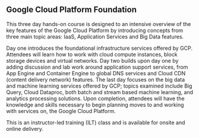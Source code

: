 ## Google Cloud Platform Foundation

This three day hands-on course is designed to an intensive overview of the key features of the Google Cloud Platform by introducing concepts from three main topic areas: IaaS, Application Services and Big Data features.

Day one introduces the foundational infrastructure services offered by GCP. Attendees will learn how to work with cloud compute instances, block storage devices and virtual networks. Day two builds upon day one by adding discussion and lab work around application support services, from App Engine and Container Engine to global DNS services and Cloud CDN (content delivery network) features. The last day focuses on the big data and machine learning services offered by GCP; topics examined include Big Query, Cloud Dataproc, both batch and stream based machine learning, and analytics processing solutions. Upon completion, attendees will have the knowledge and skills necessary to begin planning moves to and working with services on, the Google Cloud Platform.

This is an instructor-led training (ILT) class and is available for onsite and online delivery.
